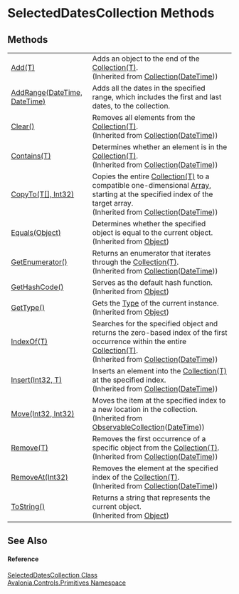 # SelectedDatesCollection Methods




## Methods
<table>
<tr>
<td><a href="https://learn.microsoft.com/dotnet/api/system.collections.objectmodel.collection-1.add" target="_blank" rel="noopener noreferrer">Add(T)</a></td>
<td>Adds an object to the end of the <a href="https://learn.microsoft.com/dotnet/api/system.collections.objectmodel.collection-1" target="_blank" rel="noopener noreferrer">Collection(T)</a>.<br />(Inherited from <a href="https://learn.microsoft.com/dotnet/api/system.collections.objectmodel.collection-1" target="_blank" rel="noopener noreferrer">Collection</a>(<a href="https://learn.microsoft.com/dotnet/api/system.datetime" target="_blank" rel="noopener noreferrer">DateTime</a>))</td>
</tr>
<tr>
<td><a href="M_Avalonia_Controls_Primitives_SelectedDatesCollection_AddRange">AddRange(DateTime, DateTime)</a></td>
<td>Adds all the dates in the specified range, which includes the first and last dates, to the collection.</td>
</tr>
<tr>
<td><a href="https://learn.microsoft.com/dotnet/api/system.collections.objectmodel.collection-1.clear" target="_blank" rel="noopener noreferrer">Clear()</a></td>
<td>Removes all elements from the <a href="https://learn.microsoft.com/dotnet/api/system.collections.objectmodel.collection-1" target="_blank" rel="noopener noreferrer">Collection(T)</a>.<br />(Inherited from <a href="https://learn.microsoft.com/dotnet/api/system.collections.objectmodel.collection-1" target="_blank" rel="noopener noreferrer">Collection</a>(<a href="https://learn.microsoft.com/dotnet/api/system.datetime" target="_blank" rel="noopener noreferrer">DateTime</a>))</td>
</tr>
<tr>
<td><a href="https://learn.microsoft.com/dotnet/api/system.collections.objectmodel.collection-1.contains" target="_blank" rel="noopener noreferrer">Contains(T)</a></td>
<td>Determines whether an element is in the <a href="https://learn.microsoft.com/dotnet/api/system.collections.objectmodel.collection-1" target="_blank" rel="noopener noreferrer">Collection(T)</a>.<br />(Inherited from <a href="https://learn.microsoft.com/dotnet/api/system.collections.objectmodel.collection-1" target="_blank" rel="noopener noreferrer">Collection</a>(<a href="https://learn.microsoft.com/dotnet/api/system.datetime" target="_blank" rel="noopener noreferrer">DateTime</a>))</td>
</tr>
<tr>
<td><a href="https://learn.microsoft.com/dotnet/api/system.collections.objectmodel.collection-1.copyto" target="_blank" rel="noopener noreferrer">CopyTo(T[], Int32)</a></td>
<td>Copies the entire <a href="https://learn.microsoft.com/dotnet/api/system.collections.objectmodel.collection-1" target="_blank" rel="noopener noreferrer">Collection(T)</a> to a compatible one-dimensional <a href="https://learn.microsoft.com/dotnet/api/system.array" target="_blank" rel="noopener noreferrer">Array</a>, starting at the specified index of the target array.<br />(Inherited from <a href="https://learn.microsoft.com/dotnet/api/system.collections.objectmodel.collection-1" target="_blank" rel="noopener noreferrer">Collection</a>(<a href="https://learn.microsoft.com/dotnet/api/system.datetime" target="_blank" rel="noopener noreferrer">DateTime</a>))</td>
</tr>
<tr>
<td><a href="https://learn.microsoft.com/dotnet/api/system.object.equals#system-object-equals(system-object)" target="_blank" rel="noopener noreferrer">Equals(Object)</a></td>
<td>Determines whether the specified object is equal to the current object.<br />(Inherited from <a href="https://learn.microsoft.com/dotnet/api/system.object" target="_blank" rel="noopener noreferrer">Object</a>)</td>
</tr>
<tr>
<td><a href="https://learn.microsoft.com/dotnet/api/system.collections.objectmodel.collection-1.getenumerator" target="_blank" rel="noopener noreferrer">GetEnumerator()</a></td>
<td>Returns an enumerator that iterates through the <a href="https://learn.microsoft.com/dotnet/api/system.collections.objectmodel.collection-1" target="_blank" rel="noopener noreferrer">Collection(T)</a>.<br />(Inherited from <a href="https://learn.microsoft.com/dotnet/api/system.collections.objectmodel.collection-1" target="_blank" rel="noopener noreferrer">Collection</a>(<a href="https://learn.microsoft.com/dotnet/api/system.datetime" target="_blank" rel="noopener noreferrer">DateTime</a>))</td>
</tr>
<tr>
<td><a href="https://learn.microsoft.com/dotnet/api/system.object.gethashcode" target="_blank" rel="noopener noreferrer">GetHashCode()</a></td>
<td>Serves as the default hash function.<br />(Inherited from <a href="https://learn.microsoft.com/dotnet/api/system.object" target="_blank" rel="noopener noreferrer">Object</a>)</td>
</tr>
<tr>
<td><a href="https://learn.microsoft.com/dotnet/api/system.object.gettype" target="_blank" rel="noopener noreferrer">GetType()</a></td>
<td>Gets the <a href="https://learn.microsoft.com/dotnet/api/system.type" target="_blank" rel="noopener noreferrer">Type</a> of the current instance.<br />(Inherited from <a href="https://learn.microsoft.com/dotnet/api/system.object" target="_blank" rel="noopener noreferrer">Object</a>)</td>
</tr>
<tr>
<td><a href="https://learn.microsoft.com/dotnet/api/system.collections.objectmodel.collection-1.indexof" target="_blank" rel="noopener noreferrer">IndexOf(T)</a></td>
<td>Searches for the specified object and returns the zero-based index of the first occurrence within the entire <a href="https://learn.microsoft.com/dotnet/api/system.collections.objectmodel.collection-1" target="_blank" rel="noopener noreferrer">Collection(T)</a>.<br />(Inherited from <a href="https://learn.microsoft.com/dotnet/api/system.collections.objectmodel.collection-1" target="_blank" rel="noopener noreferrer">Collection</a>(<a href="https://learn.microsoft.com/dotnet/api/system.datetime" target="_blank" rel="noopener noreferrer">DateTime</a>))</td>
</tr>
<tr>
<td><a href="https://learn.microsoft.com/dotnet/api/system.collections.objectmodel.collection-1.insert" target="_blank" rel="noopener noreferrer">Insert(Int32, T)</a></td>
<td>Inserts an element into the <a href="https://learn.microsoft.com/dotnet/api/system.collections.objectmodel.collection-1" target="_blank" rel="noopener noreferrer">Collection(T)</a> at the specified index.<br />(Inherited from <a href="https://learn.microsoft.com/dotnet/api/system.collections.objectmodel.collection-1" target="_blank" rel="noopener noreferrer">Collection</a>(<a href="https://learn.microsoft.com/dotnet/api/system.datetime" target="_blank" rel="noopener noreferrer">DateTime</a>))</td>
</tr>
<tr>
<td><a href="https://learn.microsoft.com/dotnet/api/system.collections.objectmodel.observablecollection-1.move" target="_blank" rel="noopener noreferrer">Move(Int32, Int32)</a></td>
<td>Moves the item at the specified index to a new location in the collection.<br />(Inherited from <a href="https://learn.microsoft.com/dotnet/api/system.collections.objectmodel.observablecollection-1" target="_blank" rel="noopener noreferrer">ObservableCollection</a>(<a href="https://learn.microsoft.com/dotnet/api/system.datetime" target="_blank" rel="noopener noreferrer">DateTime</a>))</td>
</tr>
<tr>
<td><a href="https://learn.microsoft.com/dotnet/api/system.collections.objectmodel.collection-1.remove" target="_blank" rel="noopener noreferrer">Remove(T)</a></td>
<td>Removes the first occurrence of a specific object from the <a href="https://learn.microsoft.com/dotnet/api/system.collections.objectmodel.collection-1" target="_blank" rel="noopener noreferrer">Collection(T)</a>.<br />(Inherited from <a href="https://learn.microsoft.com/dotnet/api/system.collections.objectmodel.collection-1" target="_blank" rel="noopener noreferrer">Collection</a>(<a href="https://learn.microsoft.com/dotnet/api/system.datetime" target="_blank" rel="noopener noreferrer">DateTime</a>))</td>
</tr>
<tr>
<td><a href="https://learn.microsoft.com/dotnet/api/system.collections.objectmodel.collection-1.removeat" target="_blank" rel="noopener noreferrer">RemoveAt(Int32)</a></td>
<td>Removes the element at the specified index of the <a href="https://learn.microsoft.com/dotnet/api/system.collections.objectmodel.collection-1" target="_blank" rel="noopener noreferrer">Collection(T)</a>.<br />(Inherited from <a href="https://learn.microsoft.com/dotnet/api/system.collections.objectmodel.collection-1" target="_blank" rel="noopener noreferrer">Collection</a>(<a href="https://learn.microsoft.com/dotnet/api/system.datetime" target="_blank" rel="noopener noreferrer">DateTime</a>))</td>
</tr>
<tr>
<td><a href="https://learn.microsoft.com/dotnet/api/system.object.tostring" target="_blank" rel="noopener noreferrer">ToString()</a></td>
<td>Returns a string that represents the current object.<br />(Inherited from <a href="https://learn.microsoft.com/dotnet/api/system.object" target="_blank" rel="noopener noreferrer">Object</a>)</td>
</tr>
</table>

## See Also


#### Reference
<a href="T_Avalonia_Controls_Primitives_SelectedDatesCollection">SelectedDatesCollection Class</a>  
<a href="N_Avalonia_Controls_Primitives">Avalonia.Controls.Primitives Namespace</a>  

